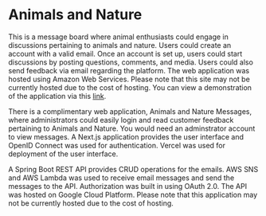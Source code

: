 # Animals and Nature

This is a message board where animal enthusiasts could engage in discussions pertaining to animals and nature.  Users could create an account with a valid email.  Once an account is set up, users could start discussions by posting questions, comments, and media. Users could also send feedback via email regarding the platform.  The web application was hosted using Amazon Web Services.  Please note that this site may not be currently hosted due to the cost of hosting.  You can view a demonstration of the application via this [link](https://project-videos-vs.s3.amazonaws.com/animals-and-nature/animals-and-nature-demo.mp4).

There is a complimentary web application, Animals and Nature Messages, where administrators could easily login and read customer feedback pertaining to Animals and Nature.  You would need an adminstrator account to view messages.  A Next.js application provides the user interface and OpenID Connect was used for authentication.  Vercel was used for deployment of the user interface.

A Spring Boot REST API provides CRUD operations for the emails.  AWS SNS and AWS Lambda was used to receive email messages and send the messages to the API.  Authorization was built in using OAuth 2.0.  The API was hosted on Google Cloud Platform.  Please note that this application may not be currently hosted due to the cost of hosting.
